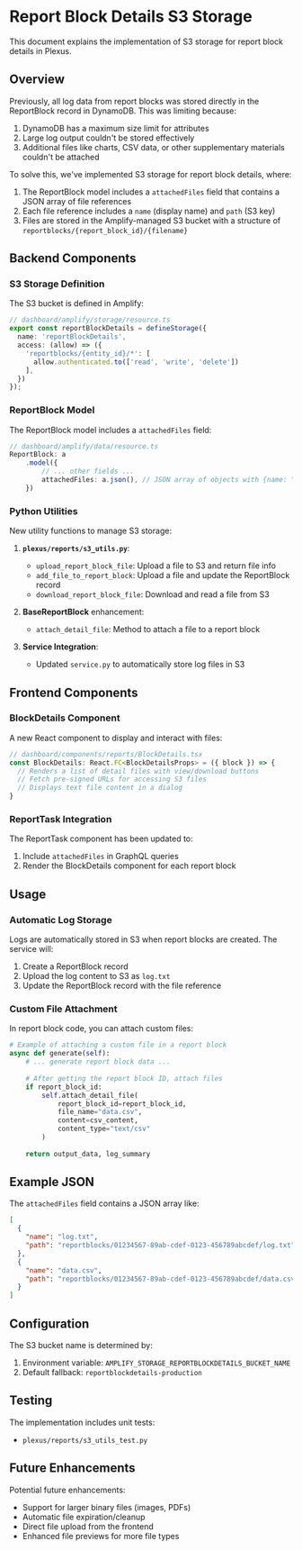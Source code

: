 # Report Block Details S3 Storage

This document explains the implementation of S3 storage for report block details in Plexus.

## Overview

Previously, all log data from report blocks was stored directly in the ReportBlock record in DynamoDB. This was limiting because:

1. DynamoDB has a maximum size limit for attributes
2. Large log output couldn't be stored effectively
3. Additional files like charts, CSV data, or other supplementary materials couldn't be attached

To solve this, we've implemented S3 storage for report block details, where:

1. The ReportBlock model includes a `attachedFiles` field that contains a JSON array of file references
2. Each file reference includes a `name` (display name) and `path` (S3 key)
3. Files are stored in the Amplify-managed S3 bucket with a structure of `reportblocks/{report_block_id}/{filename}`

## Backend Components

### S3 Storage Definition

The S3 bucket is defined in Amplify:

```typescript
// dashboard/amplify/storage/resource.ts
export const reportBlockDetails = defineStorage({
  name: 'reportBlockDetails',
  access: (allow) => ({
    'reportblocks/{entity_id}/*': [
      allow.authenticated.to(['read', 'write', 'delete'])
    ],
  })
});
```

### ReportBlock Model

The ReportBlock model includes a `attachedFiles` field:

```typescript
// dashboard/amplify/data/resource.ts
ReportBlock: a
    .model({
        // ... other fields ...
        attachedFiles: a.json(), // JSON array of objects with {name: "display_name", path: "s3_file_path"}
    })
```

### Python Utilities

New utility functions to manage S3 storage:

1. **`plexus/reports/s3_utils.py`**:
   - `upload_report_block_file`: Upload a file to S3 and return file info
   - `add_file_to_report_block`: Upload a file and update the ReportBlock record
   - `download_report_block_file`: Download and read a file from S3

2. **BaseReportBlock** enhancement:
   - `attach_detail_file`: Method to attach a file to a report block

3. **Service Integration**:
   - Updated `service.py` to automatically store log files in S3

## Frontend Components

### BlockDetails Component

A new React component to display and interact with files:

```typescript
// dashboard/components/reports/BlockDetails.tsx
const BlockDetails: React.FC<BlockDetailsProps> = ({ block }) => {
  // Renders a list of detail files with view/download buttons
  // Fetch pre-signed URLs for accessing S3 files
  // Displays text file content in a dialog
}
```

### ReportTask Integration

The ReportTask component has been updated to:
1. Include `attachedFiles` in GraphQL queries
2. Render the BlockDetails component for each report block

## Usage

### Automatic Log Storage

Logs are automatically stored in S3 when report blocks are created. The service will:

1. Create a ReportBlock record
2. Upload the log content to S3 as `log.txt`
3. Update the ReportBlock record with the file reference

### Custom File Attachment

In report block code, you can attach custom files:

```python
# Example of attaching a custom file in a report block
async def generate(self):
    # ... generate report block data ...
    
    # After getting the report block ID, attach files
    if report_block_id:
        self.attach_detail_file(
            report_block_id=report_block_id,
            file_name="data.csv",
            content=csv_content,
            content_type="text/csv"
        )
    
    return output_data, log_summary
```

## Example JSON

The `attachedFiles` field contains a JSON array like:

```json
[
  {
    "name": "log.txt",
    "path": "reportblocks/01234567-89ab-cdef-0123-456789abcdef/log.txt"
  },
  {
    "name": "data.csv",
    "path": "reportblocks/01234567-89ab-cdef-0123-456789abcdef/data.csv"
  }
]
```

## Configuration

The S3 bucket name is determined by:

1. Environment variable: `AMPLIFY_STORAGE_REPORTBLOCKDETAILS_BUCKET_NAME`
2. Default fallback: `reportblockdetails-production`

## Testing

The implementation includes unit tests:
- `plexus/reports/s3_utils_test.py`

## Future Enhancements

Potential future enhancements:
- Support for larger binary files (images, PDFs)
- Automatic file expiration/cleanup
- Direct file upload from the frontend
- Enhanced file previews for more file types 